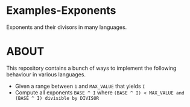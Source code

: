 # Examples-Exponents
Exponents and their divisors in many languages.

# ABOUT

This repository contains a bunch of ways to implement the following behaviour in various languages.

- Given a range between  `1` and `MAX_VALUE` that yields `I`
- Compute all exponents `BASE ^ I` where `(BASE ^ I) < MAX_VALUE and (BASE ^ I) divisible by DIVISOR`

